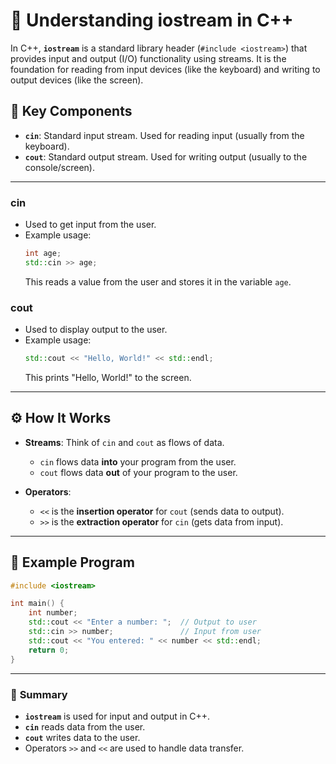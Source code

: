 # 🔧 Understanding **iostream** in C++

In C++, **`iostream`** is a standard library header (`#include <iostream>`) that provides input and output (I/O) functionality using streams. It is the foundation for reading from input devices (like the keyboard) and writing to output devices (like the screen).

## 🔑 **Key Components**

- **`cin`**: Standard input stream. Used for reading input (usually from the keyboard).
- **`cout`**: Standard output stream. Used for writing output (usually to the console/screen).

---

### **cin**  
- Used to get input from the user.
- Example usage:
    ```cpp
    int age;
    std::cin >> age;
    ```
    This reads a value from the user and stores it in the variable `age`.

### **cout**  
- Used to display output to the user.
- Example usage:
    ```cpp
    std::cout << "Hello, World!" << std::endl;
    ```
    This prints "Hello, World!" to the screen.

---

## ⚙️ **How It Works**

- **Streams**: Think of `cin` and `cout` as flows of data.  
    - `cin` flows data **into** your program from the user.
    - `cout` flows data **out** of your program to the user.

- **Operators**:
    - `<<` is the **insertion operator** for `cout` (sends data to output).
    - `>>` is the **extraction operator** for `cin` (gets data from input).

---

## 🧪 **Example Program**

```cpp
#include <iostream>

int main() {
    int number;
    std::cout << "Enter a number: ";  // Output to user
    std::cin >> number;               // Input from user
    std::cout << "You entered: " << number << std::endl;
    return 0;
}
```

---

### 🎯 **Summary**

- **`iostream`** is used for input and output in C++.
- **`cin`** reads data from the user.
- **`cout`** writes data to the user.
- Operators `>>` and `<<` are used to handle data transfer.
